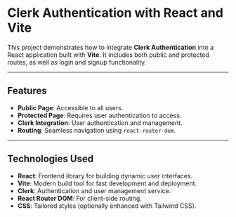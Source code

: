 # Clerk Authentication with React and Vite  

This project demonstrates how to integrate **Clerk Authentication** into a React application built with **Vite**. It includes both public and protected routes, as well as login and signup functionality.  

---

## Features  
- **Public Page**: Accessible to all users.  
- **Protected Page**: Requires user authentication to access.  
- **Clerk Integration**: User authentication and management.  
- **Routing**: Seamless navigation using `react-router-dom`.  

---

## Technologies Used  
- **React**: Frontend library for building dynamic user interfaces.  
- **Vite**: Modern build tool for fast development and deployment.  
- **Clerk**: Authentication and user management service.  
- **React Router DOM**: For client-side routing.  
- **CSS**: Tailored styles (optionally enhanced with Tailwind CSS).  
